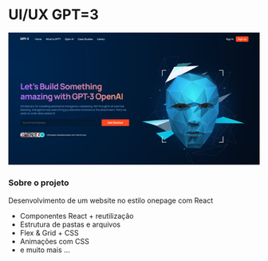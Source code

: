 # UI/UX GPT=3

<img src="./src/assets/gpt3.png">

### Sobre o projeto

<p>
Desenvolvimento de um website no estilo onepage com React
</p>

<ul>
  <li> Componentes React + reutilização </li>
  <li> Estrutura de pastas e arquivos </li>
  <li> Flex & Grid + CSS  </li>
  <li> Animações com CSS </li>
  <li> e muito mais ... </li>
</ul>
